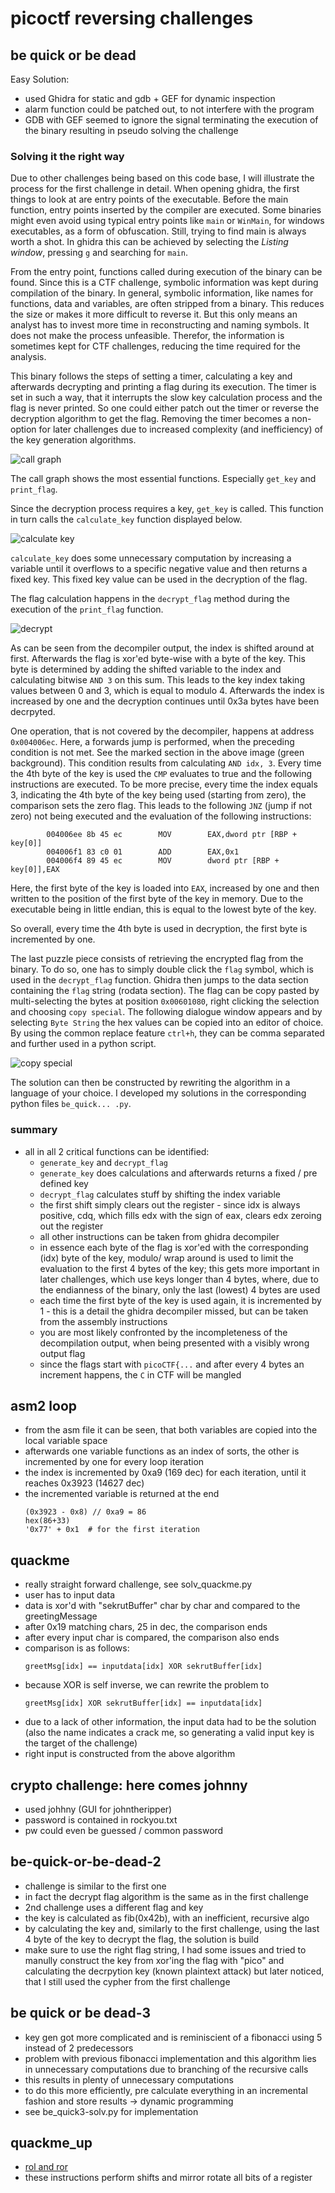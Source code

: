 # picoctf reversing challenges

## be quick or be dead
Easy Solution:
+ used Ghidra for static and gdb + GEF for dynamic inspection
+ alarm function could be patched out, to not interfere with the program
+ GDB with GEF seemed to ignore the signal terminating the execution of the binary resulting in pseudo solving the challenge

### Solving it the right way
Due to other challenges being based on this code base, I will illustrate the process for the first challenge in detail. 
When opening ghidra, the first things to look at are entry points of the executable. Before the main function, entry points inserted by the compiler are executed. Some binaries might even avoid using typical entry points like `main` or `WinMain`, for windows executables, as a form of obfuscation.
Still, trying to find main is always worth a shot. In ghidra this can be achieved by selecting the _Listing window_, pressing `g` and searching for `main`.

From the entry point, functions called during execution of the binary can be found.
Since this is a CTF challenge, symbolic information was kept during compilation of the binary. In general, symbolic information, like names for functions, data and variables, are often stripped from a binary. This reduces the size or makes it more difficult to reverse it. But this only means an analyst has to invest more time in reconstructing and naming symbols. It does not make the process unfeasible. Therefor, the information is sometimes kept for CTF challenges, reducing the time required for the analysis.

This binary follows the steps of setting a timer, calculating a key and afterwards decrypting and printing a flag during its execution. The timer is set in such a way, that it interrupts the slow key calculation process and the flag is never printed. So one could either patch out the timer or reverse the decryption algorithm to get the flag.
Removing the timer becomes a non-option for later challenges due to increased complexity (and inefficiency) of the key generation algorithms.

![call graph](img/call_graph_be-quick.png)

The call graph shows the most essential functions. Especially `get_key` and `print_flag`.

Since the decryption process requires a key, `get_key` is called. This function in turn calls the `calculate_key` function displayed below.

![calculate key](img/calckey.png)

`calculate_key` does some unnecessary computation by increasing a variable until it overflows to a specific negative value and then returns a fixed key.
This fixed key value can be used in the decryption of the flag.

The flag calculation happens in the `decrypt_flag` method during the execution of the `print_flag` function.

![decrypt](img/decrypt.png)

As can be seen from the decompiler output, the index is shifted around at first. Afterwards the flag is xor'ed byte-wise with a byte of the key. This byte is determined by adding the shifted variable to the index and calculating bitwise `AND 3` on this sum. This leads to the key index taking values between 0 and 3, which is equal to modulo 4.
Afterwards the index is increased by one and the decryption continues until 0x3a bytes have been decrpyted.

One operation, that is not covered by the decompiler, happens at address `0x004006ec`. Here, a forwards jump is performed, when the preceding condition is not met. See the marked section in the above image (green background).
This condition results from calculating `AND idx, 3`. Every time the 4th byte of the key is used the `CMP` evaluates to true and the following instructions are executed. 
To be more precise, every time the index equals 3, indicating the 4th byte of the key being used (starting from zero), the comparison sets the zero flag. This leads to the following `JNZ` (jump if not zero) not being executed and the evaluation of the following instructions:
```
        004006ee 8b 45 ec        MOV        EAX,dword ptr [RBP + key[0]]
        004006f1 83 c0 01        ADD        EAX,0x1
        004006f4 89 45 ec        MOV        dword ptr [RBP + key[0]],EAX
```
Here, the first byte of the key is loaded into `EAX`, increased by one and then written to the position of the first byte of the key in memory. Due to the executable being in little endian, this is equal to the lowest byte of the key.

So overall, every time the 4th byte is used in decryption, the first byte is incremented by one.

The last puzzle piece consists of retrieving the encrypted flag from the binary. To do so, one has to simply double click the `flag` symbol, which is used in the `decrypt_flag` function. Ghidra then jumps to the data section containing the `flag` string (rodata section). The flag can be copy pasted by multi-selecting the bytes at position `0x00601080`, right clicking the selection and choosing `copy special`. The following dialogue window appears and by selecting `Byte String` the hex values can be copied into an editor of choice. By using the common replace feature `ctrl+h`, they can be comma separated and further used in a python script.

![copy special](img/copy_special.png)

The solution can then be constructed by rewriting the algorithm in a language of your choice.
I developed my solutions in the corresponding python files `be_quick... .py`.

### summary
+ all in all 2 critical functions can be identified:
  + `generate_key` and `decrypt_flag`
  + `generate_key` does calculations and afterwards returns a fixed / pre defined key
  + `decrypt_flag` calculates stuff by shifting the index variable
  + the first shift simply clears out the register - since idx is always positive, cdq, which fills edx with the sign of eax, clears edx zeroing out the register
  + all other instructions can be taken from ghidra decompiler
  + in essence each byte of the flag is xor'ed with the corresponding (idx) byte of the key, modulo/ wrap around is used to limit the evaluation to the first 4 bytes of the key; this gets more important in later challenges, which use keys longer than 4 bytes, where, due to the endianness of the binary, only the last (lowest) 4 bytes are used
  + each time the first byte of the key is used again, it is incremented by 1 - this is a detail the ghidra decompiler missed, but can be taken from the assembly instructions
  + you are most likely confronted by the incompleteness of the decompilation output, when being presented with a visibly wrong output flag 
  + since the flags start with `picoCTF{...` and after every 4 bytes an increment happens, the `C` in CTF will be mangled
  
## asm2 loop
 + from the asm file it can be seen, that both variables are copied into the local variable space
 + afterwards one variable functions as an index of sorts, the other is incremented by one for every loop iteration
 + the index is incremented by 0xa9 (169 dec) for each iteration, until it reaches 0x3923 (14627 dec)
 + the incremented variable is returned at the end
    ```
    (0x3923 - 0x8) // 0xa9 = 86
    hex(86+33)
    '0x77' + 0x1  # for the first iteration
    ```

## quackme
 + really straight forward challenge, see solv_quackme.py
 + user has to input data
 + data is xor'd with "sekrutBuffer" char by char and compared to the greetingMessage
 + after 0x19 matching chars, 25 in dec, the comparison ends
 + after every input char is compared, the comparison also ends
 + comparison is as follows:
    ```
    greetMsg[idx] == inputdata[idx] XOR sekrutBuffer[idx]
    ```
 + because XOR is self inverse, we can rewrite the problem to
    ```
    greetMsg[idx] XOR sekrutBuffer[idx] == inputdata[idx] 
    ```
 + due to a lack of other information, the input data had to be the solution (also the name indicates a crack me, so generating a valid input key is the target of the challenge)
 + right input is constructed from the above algorithm
 
## crypto challenge: here comes johnny
 + used johhny (GUI for johntheripper)
 + password is contained in rockyou.txt
 + pw could even be guessed / common password

## be-quick-or-be-dead-2
 + challenge is similar to the first one
 + in fact the decrypt flag algorithm is the same as in the first challenge
 + 2nd challenge uses a different flag and key 
 + the key is calculated as fib(0x42b), with an inefficient, recursive algo
 + by calculating the key and, similarly to the first challenge, using the last 4 byte
  of the key to decrypt the flag, the solution is build
 + make sure to use the right flag string, I had some issues and tried to manully construct the key
 from xor'ing the flag with "pico" and calculating the decrpytion key (known plaintext attack) but later noticed,
 that I still used the cypher from the first challenge

## be quick or be dead-3
 + key gen got more complicated and is reminiscient of a fibonacci using 5 instead of 2 predecessors
 + problem with previous fibonacci implementation and this algorithm lies in unnecessary computations
 due to branching of the recursive calls
 + this results in plenty of unnecessary computations
 + to do this more efficiently, pre calculate everything in an incremental fashion and store results -> dynamic programming
 + see be_quick3-solv.py for implementation

## quackme_up
 + [rol and ror](https://www.aldeid.com/wiki/Category:Encryption/rol-ror)
 + these instructions perform shifts and mirror rotate all bits of a register
 
